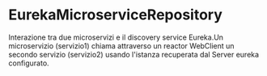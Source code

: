 # EurekaMicroserviceRepository

Interazione tra due microservizi e il discovery service Eureka.Un microservizio (servizio1) chiama attraverso un reactor WebClient un secondo servizio (servizio2)
usando l'istanza recuperata dal Server eureka configurato.
